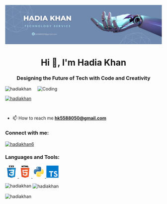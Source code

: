 ![MasterHead](https://github.com/Hadia-Khan/Hadia-Khan/blob/main/Blue%20Futuristic%20Technology%20Linkedln%20Banner.png)
<h1 align="center">Hi 👋, I'm Hadia Khan</h1>
<h3 align="center">Designing the Future of Tech with Code and Creativity</h3>
<img align="right" alt="Coding" width="400" src="https://user-images.githubusercontent.com/74038190/236119160-976a0405-caa7-470c-9356-16d43402ea0a.gif">

<p align="left"> <img src="https://komarev.com/ghpvc/?username=hadiakhan&label=Profile%20views&color=0e75b6&style=flat" alt="hadiakhan" /> </p>

<p align="left"> <a href="https://github.com/ryo-ma/github-profile-trophy"><img src="https://github-profile-trophy.vercel.app/?username=hadiakhan" alt="hadiakhan" /></a> </p>

<p align="left"> <a href="https://twitter.com/" target="blank"><img src="https://img.shields.io/twitter/follow/?logo=twitter&style=for-the-badge" alt="" /></a> </p>

- 📫 How to reach me **hk5588050@gmail.com**

<h3 align="left">Connect with me:</h3>
<p align="left">
<a href="https://linkedin.com/in/hadiakhan6" target="blank"><img align="center" src="https://raw.githubusercontent.com/rahuldkjain/github-profile-readme-generator/master/src/images/icons/Social/linked-in-alt.svg" alt="hadiakhan6" height="30" width="40" /></a>
</p>

<h3 align="left">Languages and Tools:</h3>
<p align="left"> <a href="https://www.w3schools.com/css/" target="_blank" rel="noreferrer"> <img src="https://raw.githubusercontent.com/devicons/devicon/master/icons/css3/css3-original-wordmark.svg" alt="css3" width="40" height="40"/> </a> <a href="https://www.w3.org/html/" target="_blank" rel="noreferrer"> <img src="https://raw.githubusercontent.com/devicons/devicon/master/icons/html5/html5-original-wordmark.svg" alt="html5" width="40" height="40"/> </a> <a href="https://www.python.org" target="_blank" rel="noreferrer"> <img src="https://raw.githubusercontent.com/devicons/devicon/master/icons/python/python-original.svg" alt="python" width="40" height="40"/> </a> <a href="https://www.typescriptlang.org/" target="_blank" rel="noreferrer"> <img src="https://raw.githubusercontent.com/devicons/devicon/master/icons/typescript/typescript-original.svg" alt="typescript" width="40" height="40"/> </a> </p>

<p><img align="left" src="https://github-readme-stats.vercel.app/api/top-langs?username=hadiakhan&show_icons=true&locale=en&layout=compact" alt="hadiakhan" /></p>

<p>&nbsp;<img align="center" src="https://github-readme-stats.vercel.app/api?username=hadiakhan&show_icons=true&locale=en" alt="hadiakhan" /></p>

<p><img align="center" src="https://github-readme-streak-stats.herokuapp.com/?user=hadiakhan&" alt="hadiakhan" /></p>
